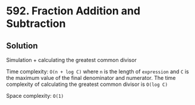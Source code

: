# 592. Fraction Addition and Subtraction

## Solution

Simulation + calculating the greatest common divisor

Time complexity: `O(n + log C)` where `n` is the length of `expression` and `C` is the maximum value of the final denominator and numerator. The time complexity of calculating the greatest common divisor is `O(log C)`

Space complexity: `O(1)`
